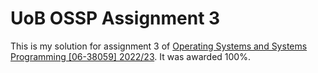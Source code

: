 # UoB OSSP Assignment 3

This is my solution for assignment 3 of [Operating Systems and Systems Programming [06-38059] 2022/23](https://www.cs.bham.ac.uk/internal/modules/2022/06-38059/). It was awarded 100%.
